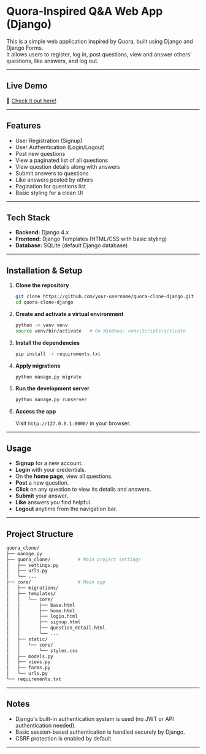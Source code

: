 # Quora-Inspired Q&A Web App (Django)

This is a simple web application inspired by Quora, built using Django and Django Forms.  
It allows users to register, log in, post questions, view and answer others' questions, like answers, and log out.

---

## Live Demo

🚀 [Check it out here!](https://mini-quora-ian1.onrender.com/)

---

## Features

- User Registration (Signup)
- User Authentication (Login/Logout)
- Post new questions
- View a paginated list of all questions
- View question details along with answers
- Submit answers to questions
- Like answers posted by others
- Pagination for questions list
- Basic styling for a clean UI

---

## Tech Stack

- **Backend:** Django 4.x
- **Frontend:** Django Templates (HTML/CSS with basic styling)
- **Database:** SQLite (default Django database)

---

## Installation & Setup

1. **Clone the repository**

   ```bash
   git clone https://github.com/your-username/quora-clone-django.git
   cd quora-clone-django
   ```

2. **Create and activate a virtual environment**

   ```bash
   python -m venv venv
   source venv/bin/activate   # On Windows: venv\Scripts\activate
   ```

3. **Install the dependencies**

   ```bash
   pip install -r requirements.txt
   ```

4. **Apply migrations**

   ```bash
   python manage.py migrate
   ```

5. **Run the development server**

   ```bash
   python manage.py runserver
   ```

6. **Access the app**

   Visit `http://127.0.0.1:8000/` in your browser.

---

## Usage

- **Signup** for a new account.
- **Login** with your credentials.
- On the **home page**, view all questions.
- **Post** a new question.
- **Click** on any question to view its details and answers.
- **Submit** your answer.
- **Like** answers you find helpful.
- **Logout** anytime from the navigation bar.

---

## Project Structure

```bash
quora_clone/
├── manage.py
├── quora_clone/          # Main project settings
│   ├── settings.py
│   ├── urls.py
│   └── ...
├── core/                 # Main app
│   ├── migrations/
│   ├── templates/
│   │   └── core/
│   │       ├── base.html
│   │       ├── home.html
│   │       ├── login.html
│   │       ├── signup.html
│   │       ├── question_detail.html
│   │       └── ...
│   ├── static/
│   │   └── core/
│   │       └── styles.css
│   ├── models.py
│   ├── views.py
│   ├── forms.py
│   └── urls.py
└── requirements.txt
```

---

## Notes

- Django's built-in authentication system is used (no JWT or API authentication needed).
- Basic session-based authentication is handled securely by Django.
- CSRF protection is enabled by default.

---
